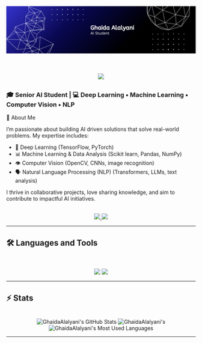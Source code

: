<!--
<div align="center"> 
  <p>Visitor count</p>
  <img src="https://profile-counter.glitch.me/GhaidaAlalyani/count.svg" alt="Visitor's Count" />
</div>
-->

<img src="https://github.com/GhaidaAlalyani/GhaidaAlalyani/blob/main/GithupBanner.png" alt="Banner of a developer sitting in front of a desk">


<h1 align="center">
    <img src="https://readme-typing-svg.herokuapp.com/?font=Inter&size=48&center=true&vCenter=true&width=500&height=70&color=F0FFFF&duration=4000&lines=Hello+World!+👋;+I'm+Ghaida+Alalyani!;" />
</h1>


### 🎓 Senior AI Student | 💻 Deep Learning • Machine Learning • Computer Vision • NLP

🚀 About Me

I’m passionate about building AI driven solutions that solve real-world problems. My expertise includes:

- 🤖 Deep Learning (TensorFlow, PyTorch)
- 📊 Machine Learning & Data Analysis (Scikit learn, Pandas, NumPy)
- 👁️ Computer Vision (OpenCV, CNNs, image recognition)
- 🗣️ Natural Language Processing (NLP) (Transformers, LLMs, text analysis)

I thrive in collaborative projects, love sharing knowledge, and aim to contribute to impactful AI initiatives.

<br>

<div align="center">
  <a href="Ghaidaalyani@gmail.com">
    <img src="https://img.shields.io/badge/Gmail-333333?style=for-the-badge&logo=gmail&logoColor=red" />
  </a>
  <a href="www.linkedin.com/in/ghaidaalalyani" target="_blank">
    <img src="https://img.shields.io/badge/LinkedIn-0077B5?style=for-the-badge&logo=linkedin&logoColor=white" target="_blank" />
  </a>
</div>

<hr>


## 🛠️ Languages and Tools

<br>

<p align="center">
  <img src="https://skillicons.dev/icons?i=java,react,opencv" />
  <img src="https://skillicons.dev/icons?i=html,css,python,figma,vscode,pytorch,tensorflow,sklearn,fastapi,docker" />
</p>

<hr>

## ⚡️ Stats

<br>

<div align=center>
  <img width=390 src="https://github-readme-stats.vercel.app/api?username=GhaidaAlalyani&theme=transparent&count_private=true&show_icons=true&rank_icon=github&locale=en" alt="GhaidaAlalyani's GitHub Stats" />
  <img width=390 src="https://github-readme-streak-stats.herokuapp.com/?user=GhaidaAlalyani&theme=transparent&count_private=true&border_radius=10&locale=en" alt="GhaidaAlalyani's" />
  <img width=325 src="https://github-readme-stats.vercel.app/api/top-langs?username=GhaidaAlalyani&theme=transparent&layout=donut&hide=css&langs_count=8&border_radius=10&show_icons=true&locale=en" alt="GhaidaAlalyani's Most Used Languages" />
</div>

<hr>
